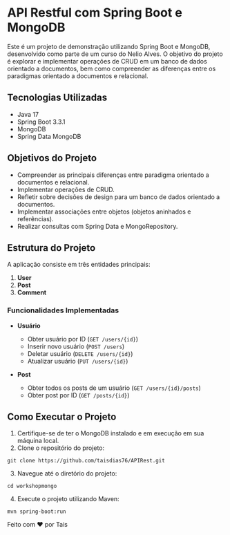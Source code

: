 # API Restful com Spring Boot e MongoDB

Este é um projeto de demonstração utilizando Spring Boot e MongoDB, desenvolvido como parte de um curso do Nelio Alves. O objetivo do projeto é explorar e implementar operações de CRUD em um banco de dados orientado a documentos, bem como compreender as diferenças entre os paradigmas orientado a documentos e relacional.

## Tecnologias Utilizadas

- Java 17
- Spring Boot 3.3.1
- MongoDB
- Spring Data MongoDB

## Objetivos do Projeto
- Compreender as principais diferenças entre paradigma orientado a documentos e relacional.
- Implementar operações de CRUD.
- Refletir sobre decisões de design para um banco de dados orientado a documentos.
- Implementar associações entre objetos (objetos aninhados e referências).
- Realizar consultas com Spring Data e MongoRepository.

## Estrutura do Projeto

A aplicação consiste em três entidades principais:

1. **User**
2. **Post**
3. **Comment**

### Funcionalidades Implementadas

- **Usuário**
  - Obter usuário por ID (`GET /users/{id}`)
  - Inserir novo usuário (`POST /users`)
  - Deletar usuário (`DELETE /users/{id}`)
  - Atualizar usuário (`PUT /users/{id}`)

- **Post**
  - Obter todos os posts de um usuário (`GET /users/{id}/posts`)
  - Obter post por ID (`GET /posts/{id}`)

## Como Executar o Projeto
1. Certifique-se de ter o MongoDB instalado e em execução em sua máquina local.
2. Clone o repositório do projeto:
```console
git clone https://github.com/taisdias76/APIRest.git
```
3. Navegue até o diretório do projeto:
```console
cd workshopmongo
```
4. Execute o projeto utilizando Maven:
```console
mvn spring-boot:run
```




Feito com ❤️ por Tais
